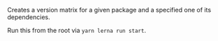 Creates a version matrix for a given package and a specified one of its dependencies.

Run this from the root via `yarn lerna run start`.
